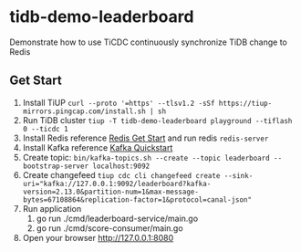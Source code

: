 # tidb-demo-leaderboard
Demonstrate how to use TiCDC continuously synchronize TiDB change to Redis

## Get Start

1. Install TiUP `curl --proto '=https' --tlsv1.2 -sSf https://tiup-mirrors.pingcap.com/install.sh | sh`
2. Run TiDB cluster `tiup -T tidb-demo-leaderboard playground --tiflash 0 --ticdc 1`
3. Install Redis reference [Redis Get Start](https://redis.io/docs/getting-started/) and run redis `redis-server`
4. Install Kafka reference [Kafka Quickstart](https://kafka.apache.org/quickstart#quickstart_startserver)
5. Create topic: `bin/kafka-topics.sh --create --topic leaderboard --bootstrap-server localhost:9092`
6. Create changefeed `tiup cdc cli changefeed create --sink-uri="kafka://127.0.0.1:9092/leaderboard?kafka-version=2.13.0&partition-num=1&max-message-bytes=67108864&replication-factor=1&protocol=canal-json"`
7. Run application
   1. go run ./cmd/leaderboard-service/main.go
   2. go run ./cmd/score-consumer/main.go
8. Open your browser http://127.0.0.1:8080
